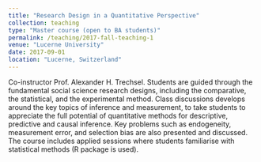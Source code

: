 ```yaml
---
title: "Research Design in a Quantitative Perspective"
collection: teaching
type: "Master course (open to BA students)"
permalink: /teaching/2017-fall-teaching-1
venue: "Lucerne University"
date: 2017-09-01
location: "Lucerne, Switzerland"
---
```


Co-instructor Prof. Alexander H. Trechsel. Students are guided through the fundamental social science research designs, including the comparative, the statistical, and the experimental method. Class discussions develops around the key topics of inference and measurement, to take students to appreciate the full potential of quantitative methods for descriptive, predictive and causal inference. Key problems such as endogeneity, measurement error, and selection bias are also presented and discussed. The course includes applied sessions where students familiarise with statistical methods (R package is used).
